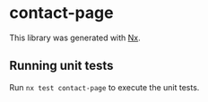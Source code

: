 # contact-page

This library was generated with [Nx](https://nx.dev).

## Running unit tests

Run `nx test contact-page` to execute the unit tests.
